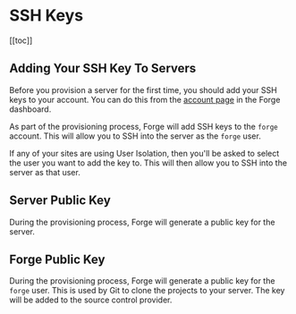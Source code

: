 # SSH Keys

[[toc]]

## Adding Your SSH Key To Servers

Before you provision a server for the first time, you should add your SSH keys to your account. You can do this from the [account page](https://forge.laravel.com/user/profile#/keys) in the Forge dashboard.

As part of the provisioning process, Forge will add SSH keys to the `forge` account. This will allow you to SSH into the server as the `forge` user.

If any of your sites are using User Isolation, then you'll be asked to select the user you want to add the key to. This will then allow you to SSH into the server as that user.

## Server Public Key

During the provisioning process, Forge will generate a public key for the server.

## Forge Public Key

During the provisioning process, Forge will generate a public key for the `forge` user. This is used by Git to clone the projects to your server. The key will be added to the source control provider.